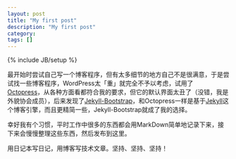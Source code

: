 ```yaml
---
layout: post
title: "My first post"
description: "My first post"
category:
tags: []
---
```

{% include JB/setup %}

最开始时尝试自己写一个博客程序，但有太多细节的地方自己不是很满意，于是尝试找一些博客程序，WordPress太「重」就完全不予以考虑，试用了[Octopress](http://octopress.org)，从各种方面看都符合我的要求，但它的默认界面太丑了（没错，我是外貌协会成员），后来发现了[Jekyll-Bootstrap](http://jekyllbootstrap.com/)，和Octopress一样是基于[Jekyll](https://github.com/mojombo/jekyll/wiki)这个博客引擎，而且更精简一些，Jekyll-Bootstrap就成了我的选择。

幸好我有个习惯，平时工作中很多的东西都会用MarkDown简单地记录下来，接下来会慢慢整理这些东西，然后发布到这里。

用日记本写日记，用博客写技术文章。坚持、坚持、坚持！